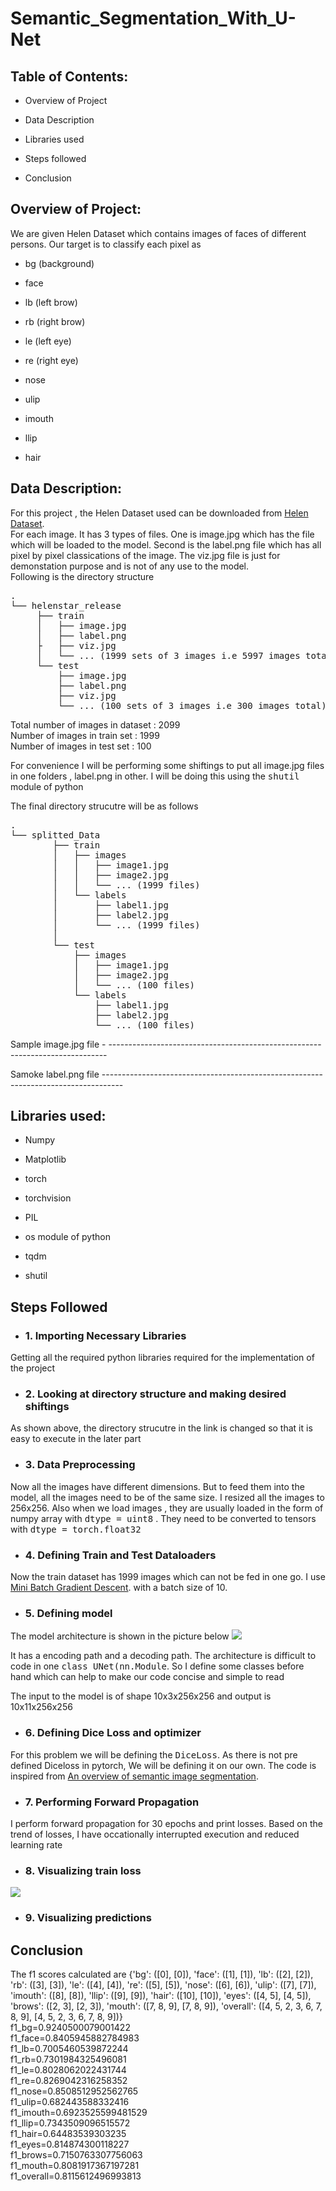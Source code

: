 # Semantic_Segmentation_With_U-Net

## Table of Contents: 
* Overview of Project

* Data Description 
* Libraries used

* Steps followed

* Conclusion



## Overview of Project:

We are given Helen Dataset which contains images of faces of different persons. Our target is to classify each pixel as 
* bg   (background)

* face 
* lb  (left brow)

* rb (right brow)
* le  (left eye)
  
* re (right eye)

* nose
* ulip
* imouth
* llip
* hair 

## Data Description:   
For this project , the Helen Dataset used can be downloaded from <a href='https://drive.google.com/file/d/1jweX1u0vltv-tYZhYp6mlyDZDy0aDyrw/view?usp=sharing'>Helen Dataset</a>.<br>
For each image. It has 3 types of files. One is image.jpg which has the file which will be loaded to the model. Second is the label.png file which has all pixel by pixel classications of the image. The viz.jpg file is just for demonstation purpose and is not of any use to the model.<br>
Following is the directory structure 


<pre>.
└── helenstar_release
     ├── train
     │   ├── image.jpg
     │   ├── label.png
     ├   ├── viz.jpg
     │   └── ... (1999 sets of 3 images i.e 5997 images total)           
     └── test
         ├── image.jpg
         ├── label.png
         ├── viz.jpg
         └── ... (100 sets of 3 images i.e 300 images total)</pre>

Total number of images in dataset : 2099<br>
Number of images in train set : 1999<br>
Number of images in test set : 100


For convenience I will be performing some shiftings to put all image.jpg files in one folders , label.png in other. I will be doing this using the <tt>shutil</tt> module of python

The final directory strucutre will be as follows
<pre>.
└── splitted_Data
        ├── train
        │   ├── images
        │   │   ├── image1.jpg
        │   │   ├── image2.jpg
        │   │   └── ... (1999 files)
        │   └── labels
        │       ├── label1.jpg
        │       ├── label2.jpg
        │       └── ... (1999 files)       
        │           
        └── test
            ├── images
            │   ├── image1.jpg
            │   ├── image2.jpg
            │   └── ... (100 files)
            └── labels
                ├── label1.jpg
                ├── label2.jpg
                └── ... (100 files)</pre>
                
Sample image.jpg file - -----------------------------------------------------------------------------

Samoke label.png file  -----------------------------------------------------------------------------------

## Libraries used:
* Numpy

* Matplotlib

* torch
* torchvision<br>
  
* PIL

* os module of python
* tqdm
* shutil

## Steps Followed

* ### 1. Importing Necessary Libraries
Getting all the required python libraries required for the implementation of the project

 
* ### 2. Looking at directory structure and making desired shiftings
As shown above, the directory strucutre in the link is changed so that it is easy to execute in the later part


* ### 3. Data Preprocessing
Now all the images have different dimensions. But to feed them into the model, all the images need to be of the same size. I resized all the images to 256x256. Also when we load images , they are usually loaded in the form of numpy array with <tt>dtype = uint8</tt> . They need to be converted to tensors with <tt>dtype = torch.float32</tt>

* ### 4. Defining Train and Test Dataloaders
Now the train dataset has 1999 images which can not be fed in one go. I use <a href='https://www.youtube.com/watch?v=4qJaSmvhxi8'>Mini Batch Gradient Descent</a>. with a batch size of 10.


* ### 5. Defining model
The model architecture is shown in the picture below
![](Model_arch.png)

It has a encoding path and a decoding path. The architecture is difficult to code in one <tt>class UNet(nn.Module</tt>. So I define some classes before hand which can help to make our code concise and simple to read

The input to the model is of shape 10x3x256x256 and output is 10x11x256x256


* ### 6. Defining Dice Loss and optimizer
For this problem we will be defining the <tt>DiceLoss</tt>. As there is not pre defined Diceloss in pytorch, We will be defining it on our own. The code is inspired from  <a href='https://www.jeremyjordan.me/semantic-segmentation/'>An overview of semantic image segmentation</a>.

* ### 7. Performing Forward Propagation
I perform forward propagation for 30 epochs and print losses. Based on the trend of losses, I have occationally interrupted execution and reduced learning rate



* ### 8. Visualizing train loss
![](train_losses.png)


* ### 9. Visualizing predictions



## Conclusion
The f1 scores calculated are
{'bg': ([0], [0]), 'face': ([1], [1]), 'lb': ([2], [2]), 'rb': ([3], [3]), 'le': ([4], [4]), 're': ([5], [5]), 'nose': ([6], [6]), 'ulip': ([7], [7]), 'imouth': ([8], [8]), 'llip': ([9], [9]), 'hair': ([10], [10]), 'eyes': ([4, 5], [4, 5]), 'brows': ([2, 3], [2, 3]), 'mouth': ([7, 8, 9], [7, 8, 9]), 'overall': ([4, 5, 2, 3, 6, 7, 8, 9], [4, 5, 2, 3, 6, 7, 8, 9])} <br>
f1_bg=0.9240500079001422 <br>
f1_face=0.8405945882784983 <br>
f1_lb=0.7005460539872244 <br>
f1_rb=0.7301984325496081 <br>
f1_le=0.8028062022431744 <br>
f1_re=0.8269042316258352 <br>
f1_nose=0.8508512952562765 <br>
f1_ulip=0.682443588332416 <br>
f1_imouth=0.6923525599481529 <br>
f1_llip=0.7343509096515572 <br>
f1_hair=0.64483539303235 <br>
f1_eyes=0.814874300118227 <br>
f1_brows=0.7150763307756063 <br>
f1_mouth=0.8081917367197281 <br>
f1_overall=0.8115612496993813 <br>
